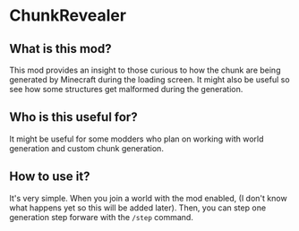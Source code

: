 # ChunkRevealer

## What is this mod?
This mod provides an insight to those curious to how the chunk are being generated by Minecraft during the loading screen.
It might also be useful so see how some structures get malformed during the generation.


## Who is this useful for?

It might be useful for some modders who plan on working with world generation and custom chunk generation.


## How to use it?

It's very simple. When you join a world with the mod enabled, (I don't know what happens yet so this will be added later).
Then, you can step one generation step forware with the `/step` command.
